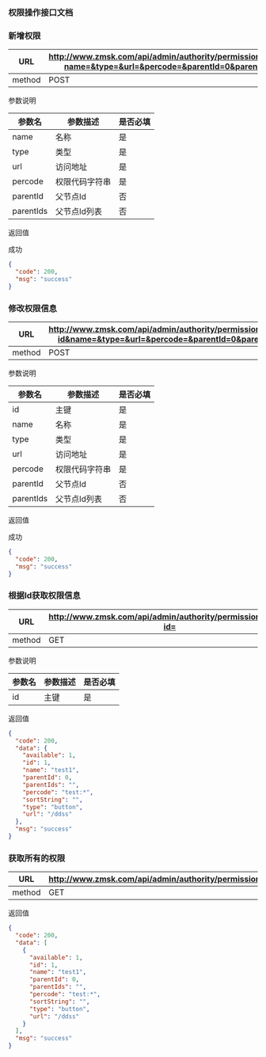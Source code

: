 ### 权限操作接口文档 ###

### 新增权限

|URL|http://www.zmsk.com/api/admin/authority/permission/create?name=&type=&url=&percode=&parentId=0&parentIds=|
|---|---|
|method|POST|

参数说明

|参数名|参数描述|是否必填|
|---|--|---|
|name|名称|是|
|type|类型|是|
|url| 访问地址|是|
|percode|权限代码字符串|是|
|parentId|父节点Id|否|
|parentIds|父节点Id列表|否|

返回值

成功

```json
{
  "code": 200,
  "msg": "success"
}
```
### 修改权限信息

|URL|http://www.zmsk.com/api/admin/authority/permission/create?id&name=&type=&url=&percode=&parentId=0&parentIds=|
|---|---|
|method|POST|

参数说明

|参数名|参数描述|是否必填|
|---|--|---|
|id|主键|是
|name|名称|是|
|type|类型|是|
|url| 访问地址|是|
|percode|权限代码字符串|是|
|parentId|父节点Id|否|
|parentIds|父节点Id列表|否|

返回值

成功

```json
{
  "code": 200,
  "msg": "success"
}
```

### 根据Id获取权限信息

|URL|http://www.zmsk.com/api/admin/authority/permission/query?id=|
|---|---|
|method|GET|

参数说明

|参数名|参数描述|是否必填|
|---|--|---|
|id|主键|是

返回值

```json
{
  "code": 200,
  "data": {
    "available": 1,
    "id": 1,
    "name": "test1",
    "parentId": 0,
    "parentIds": "",
    "percode": "test:*",
    "sortString": "",
    "type": "button",
    "url": "/ddss"
  },
  "msg": "success"
}
```

### 获取所有的权限

|URL|http://www.zmsk.com/api/admin/authority/permission/list|
|---|---|
|method|GET|

返回值

```json
{
  "code": 200,
  "data": [
    {
      "available": 1,
      "id": 1,
      "name": "test1",
      "parentId": 0,
      "parentIds": "",
      "percode": "test:*",
      "sortString": "",
      "type": "button",
      "url": "/ddss"
    }
  ],
  "msg": "success"
}
```